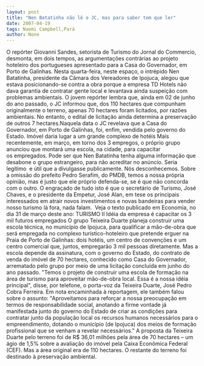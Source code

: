 ```yaml
---
layout: post
title: "Nen Batatinha não lê o JC, mas para saber tem que ler"
date: 2007-04-19
tags: Naomi Campbell,Pará
author: None
---
```


O repórter Giovanni Sandes, setorista de Turismo do Jornal do Commercio, desmonta, em dois tempos, as argumentações contrárias ao projeto hoteleiro dos portugueses apresentado para a Casa do Governador, em Porto de Galinhas.
Nesta quarta-feira, neste espaço, o intrépido Nen Batatinha, presidente da Câmara dos Vereadores de Ipojuca, alegou que estava posicionando-se contra a obra porque a empresa TD Hotels não dava garantia de contratar gente local e levantava ainda suspeição com problemas ambientais.
O jovem repórter lembra que, ainda em 02 de junho do ano passado, o JC informou que, dos 110 hectares que compunham originalmente o terreno, apenas 70 hectares foram licitados, por razões ambientais. No entanto, o edital de licitação ainda determina a preservação de outros 7 hectares.Naquela data o JC revelava que a Casa do Governador, em Porto de Galinhas, foi, enfim, vendida pelo governo do Estado. Imóvel daria lugar a um grande complexo de hotéis
Mais recentemente, em março, em torno dos 3 empregos, o próprio grupo anunciou que montará uma escola, na cidade, para capacitar os&nbsp;empregados. Pode ser que Nen Batatinha tenha alguma informação que desabone o grupo estrangeiro, para não acreditar no anúncio. Seria legítimo&nbsp; e útil que a divulgasse publicamente. Nós desconhecemos.
Sobre a omissão do prefeito Pedro Serafim, do PMDB, temos a nossa própria opinião, mas é justo que ele próprio defenda-se, se é que não concorda com o outro.
O engraçado de tudo isto é que o secretário de Turismo, José Chaves, e o presidente da Empetur, José Alan, em tese os principais interessados em atrair novos investimentos e novas bandeiras para vender nosso turismo lá fora, nada falam.&nbsp;
Veja o texto publicado em Economia, no dia 31 de março deste ano:
TURISMO II
Idéia da empresa é capacitar os 3 mil futuros empregados
O grupo Teixeira Duarte planeja construir uma escola técnica, no município de Ipojuca, para qualificar a mão-de-obra que será empregada no complexo turístico-hoteleiro que pretende erguer na Praia de Porto de Galinhas: dois hotéis, um centro de convenções e um centro comercial que, juntos, empregarão 3 mil pessoas diretamente. Mas a escola depende da assinatura, com o governo do Estado, do contrato de venda do imóvel de 70 hectares, conhecido como Casa do Governador, arrematado pelo grupo por meio de uma licitação concluída em junho do ano passado.
\"Temos o projeto de construir uma escola de formação na área de turismo para aproveitar mão-de-obra local. Essa é a nossa idéia principal\", disse, por telefone, o porta-voz da Teixeira Duarte, José Pedro Cobra Ferreira.
Em nota encaminhada à reportagem, ele também falou sobre o assunto: \"Aproveitamos para reforçar a nossa preocupação em termos de responsabilidade social, anotando a firme vontade já manifestada junto do governo do Estado de criar as condições para contratar junto da população local os recursos humanos necessários para o empreendimento, dotando o município (de Ipojuca) dos meios de formação profissional que se venham a revelar necessários.\"
A proposta da Teixeira Duarte pelo terreno foi de R$ 36,01 milhões pela área de 70 hectares – um ágio de 1,5% sobre a avaliação do imóvel pela Caixa Econômica Federal (CEF). Mas a área original era de 110 hectares. O restante do terreno foi destinado à preservação ambiental. 